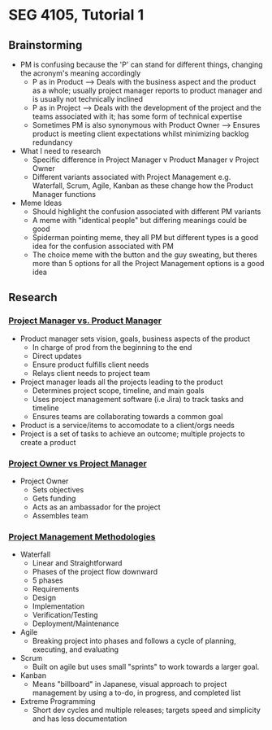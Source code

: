 # SEG 4105, Tutorial 1

## Brainstorming 

* PM is confusing because the 'P' can stand for different things, changing the acronym's meaning accordingly
  * P as in Product --> Deals with the business aspect and the product as a whole; usually project manager reports to product manager and is usually not technically inclined
  * P as in Project --> Deals with the development of the project and the teams associated with it; has some form of technical expertise
  * Sometimes PM is also synonymous with Product Owner --> Ensures product is meeting client expectations whilst minimizing backlog redundancy
* What I need to research
  * Specific difference in Project Manager v Product Manager v Project Owner
  * Different variants associated with Project Management e.g. Waterfall, Scrum, Agile, Kanban as these change how the Product Manager functions
* Meme Ideas
  * Should highlight the confusion associated with different PM variants
  * A meme with "identical people" but differing meanings could be good
  * Spiderman pointing meme, they all PM but different types is a good idea for the confusion associated with PM
  * The choice meme with the button and the guy sweating, but theres more than 5 options for all the Project Management options is a good idea

## Research

### [Project Manager vs. Product Manager](https://www.coursera.org/articles/product-manager-vs-project-manager)
* Product manager sets vision, goals, business aspects of the product
  * In charge of prod from the beginning to the end
  * Direct updates
  * Ensure product fulfills client needs
  * Relays client needs to project team
* Project manager leads all the projects leading to the product
  * Determines project scope, timeline, and main goals
  * Uses project management software (i.e Jira) to track tasks and timeline
  * Ensures teams are collaborating towards a common goal 
* Product is a service/items to accomodate to a client/orgs needs
* Project is a set of tasks to achieve an outcome; multiple projects to create a product

### [Project Owner vs Project Manager](https://www.wrike.com/product-management-guide/faq/what-is-the-difference-between-a-project-manager-and-project-owner/)
* Project Owner
  * Sets objectives
  * Gets funding
  * Acts as an ambassador for the project
  * Assembles team 

### [Project Management Methodologies](https://www.projectmanager.com/blog/project-management-methodology)
* Waterfall
  * Linear and Straightforward
  * Phases of the project flow downward
  *  5 phases
    * Requirements
    * Design
    * Implementation
    * Verification/Testing
    * Deployment/Maintenance
* Agile
  *  Breaking project into phases and follows a cycle of planning, executing, and evaluating
* Scrum
  *  Built on agile but uses small "sprints" to work towards a larger goal.
* Kanban
  * Means "billboard" in Japanese, visual approach to project management by using a to-do, in progress, and completed list 
* Extreme Programming
  * Short dev cycles and multiple releases; targets speed and simplicity and has less documentation
